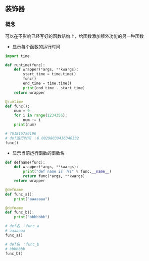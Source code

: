 <!--
 * @Description: 
 * @Version: 1.0
 * @Author: DaLao
 * @Email: dalao_li@163.com
 * @Date: 2021-01-16 17:59:35
 * @LastEditors: DaLao
 * @LastEditTime: 2022-01-14 05:35:52
-->

## 装饰器

### 概念

可以在不影响已经写好的函数结构上，给函数添加额外功能的另一种函数

- 显示每个函数的运行时间
  
```py
import time

def runtime(func):
    def wrapper(*args, **kwargs):
        start_time = time.time()
        func()
        end_time = time.time()
        print(end_time - start_time)
    return wrapper

@runtime
def func():
    num = 0
    for i in range(1234356):
        num += i
    print(num)

# 761816750190
# def运行时间 ：0.08298039436340332
func()
```

- 显示当前运行函数的函数名

```py
def defname(func):
    def wrapper(*args, **kwargs):
        print("def name is :%s" % func.__name__)
        return func(*args, **kwargs)
    return wrapper

@defname
def func_a():
    print("aaaaaaa")

@defname
def func_b():
    print("bbbbbbb")

# def名 ：func_a
# aaaaaaa
func_a()

# def名 ：func_b
# bbbbbbb
func_b()
```


